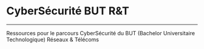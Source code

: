 # CyberSécurité BUT R&T
***
Ressources pour le parcours CyberSécurité du BUT (Bachelor Universitaire Technologique) Réseaux & Télécoms
 
